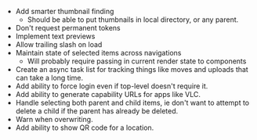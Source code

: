 * Add smarter thumbnail finding
  * Should be able to put thumbnails in local directory, or any parent.
* Don't request permanent tokens
* Implement text previews
* Allow trailing slash on load
* Maintain state of selected items across navigations
  * Will probably require passing in current render state to components
* Create an async task list for tracking things like moves and uploads that
  can take a long time.
* Add ability to force login even if top-level doesn't require it.
* Add ability to generate capability URLs for apps like VLC.
* Handle selecting both parent and child items, ie don't want to attempt to
  delete a child if the parent has already be deleted.
* Warn when overwriting.
* Add ability to show QR code for a location.

